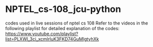 # NPTEL_cs-108_jcu-python
codes used in live sessions of nptel cs 108
Refer to the videos in the following playlist for detailed explanation of the codes: https://www.youtube.com/playlist?list=PLXWl_3ci_xcmlrluK3FKD74GuMlgtyhXk

